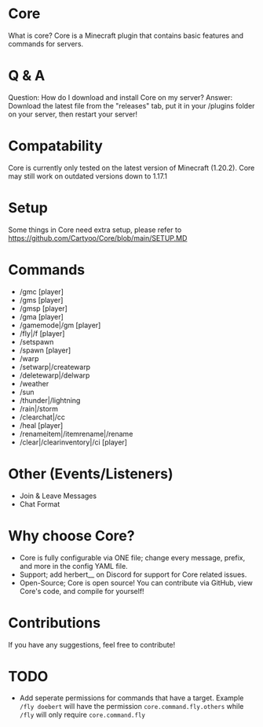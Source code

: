 # Core
What is core?
Core is a Minecraft plugin that contains basic features and commands for servers.

# Q & A
Question: How do I download and install Core on my server?
Answer: Download the latest file from the "releases" tab, put it in your /plugins folder on your server, then restart your server!

# Compatability
Core is currently only tested on the latest version of Minecraft (1.20.2). Core may still work on outdated versions down to 1.17.1

# Setup
Some things in Core need extra setup, please refer to https://github.com/Cartyoo/Core/blob/main/SETUP.MD

# Commands
- /gmc [player]
- /gms [player]
- /gmsp [player]
- /gma [player]
- /gamemode|/gm <gamemode> [player]
- /fly|/f [player]
- /setspawn
- /spawn [player]
- /warp <warpname>
- /setwarp|/createwarp <warpName>
- /deletewarp|/delwarp <warpName>
- /weather <weather>
- /sun
- /thunder|/lightning
- /rain|/storm
- /clearchat|/cc
- /heal [player]
- /renameitem|/itemrename|/rename <string>
- /clear|/clearinventory|/ci [player]

# Other (Events/Listeners)
- Join & Leave Messages
- Chat Format

# Why choose Core?
- Core is fully configurable via ONE file; change every message, prefix, and more in the config YAML file.
- Support; add herbert__ on Discord for support for Core related issues.
- Open-Source; Core is open source! You can contribute via GitHub, view Core's code, and compile for yourself!

# Contributions
If you have any suggestions, feel free to contribute!

# TODO
- Add seperate permissions for commands that have a target. Example `/fly doebert` will have the permission `core.command.fly.others` while `/fly` will only require `core.command.fly`
